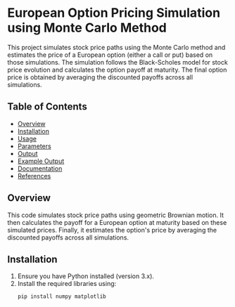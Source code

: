 # European Option Pricing Simulation using Monte Carlo Method

This project simulates stock price paths using the Monte Carlo method and estimates the price of a European option (either a call or put) based on those simulations. The 
simulation follows the Black-Scholes model for stock price evolution and calculates the option payoff at maturity. The final option price is obtained by averaging the 
discounted payoffs across all simulations.

## Table of Contents
- [Overview](#overview)
- [Installation](#installation)
- [Usage](#usage)
- [Parameters](#parameters)
- [Output](#output)
- [Example Output](#example-output)
- [Documentation](#documentation)
- [References](#references)

## Overview
This code simulates stock price paths using geometric Brownian motion. It then calculates the payoff for a European option at maturity based on these simulated prices. 
Finally, it estimates the option's price by averaging the discounted payoffs across all simulations.

## Installation
1. Ensure you have Python installed (version 3.x).
2. Install the required libraries using:
   ```bash
   pip install numpy matplotlib

